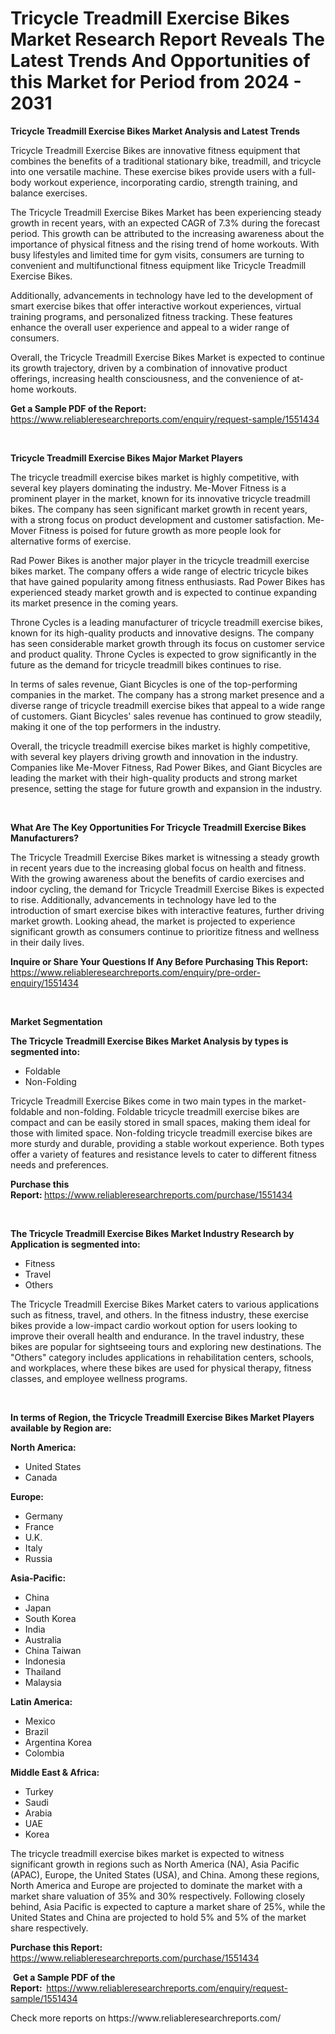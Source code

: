 <p><h1>Tricycle Treadmill Exercise Bikes Market Research Report Reveals The Latest Trends And Opportunities of this Market for Period from 2024 - 2031</h1></p><p><strong>Tricycle Treadmill Exercise Bikes Market Analysis and Latest Trends</strong></p>
<p><p>Tricycle Treadmill Exercise Bikes are innovative fitness equipment that combines the benefits of a traditional stationary bike, treadmill, and tricycle into one versatile machine. These exercise bikes provide users with a full-body workout experience, incorporating cardio, strength training, and balance exercises.</p><p>The Tricycle Treadmill Exercise Bikes Market has been experiencing steady growth in recent years, with an expected CAGR of 7.3% during the forecast period. This growth can be attributed to the increasing awareness about the importance of physical fitness and the rising trend of home workouts. With busy lifestyles and limited time for gym visits, consumers are turning to convenient and multifunctional fitness equipment like Tricycle Treadmill Exercise Bikes.</p><p>Additionally, advancements in technology have led to the development of smart exercise bikes that offer interactive workout experiences, virtual training programs, and personalized fitness tracking. These features enhance the overall user experience and appeal to a wider range of consumers.</p><p>Overall, the Tricycle Treadmill Exercise Bikes Market is expected to continue its growth trajectory, driven by a combination of innovative product offerings, increasing health consciousness, and the convenience of at-home workouts.</p></p>
<p><strong>Get a Sample PDF of the Report:&nbsp;</strong> <a href="https://www.reliableresearchreports.com/enquiry/request-sample/1551434">https://www.reliableresearchreports.com/enquiry/request-sample/1551434</a></p>
<p>&nbsp;</p>
<p><strong>Tricycle Treadmill Exercise Bikes Major Market Players</strong></p>
<p><p>The tricycle treadmill exercise bikes market is highly competitive, with several key players dominating the industry. Me-Mover Fitness is a prominent player in the market, known for its innovative tricycle treadmill bikes. The company has seen significant market growth in recent years, with a strong focus on product development and customer satisfaction. Me-Mover Fitness is poised for future growth as more people look for alternative forms of exercise.</p><p>Rad Power Bikes is another major player in the tricycle treadmill exercise bikes market. The company offers a wide range of electric tricycle bikes that have gained popularity among fitness enthusiasts. Rad Power Bikes has experienced steady market growth and is expected to continue expanding its market presence in the coming years.</p><p>Throne Cycles is a leading manufacturer of tricycle treadmill exercise bikes, known for its high-quality products and innovative designs. The company has seen considerable market growth through its focus on customer service and product quality. Throne Cycles is expected to grow significantly in the future as the demand for tricycle treadmill bikes continues to rise.</p><p>In terms of sales revenue, Giant Bicycles is one of the top-performing companies in the market. The company has a strong market presence and a diverse range of tricycle treadmill exercise bikes that appeal to a wide range of customers. Giant Bicycles' sales revenue has continued to grow steadily, making it one of the top performers in the industry.</p><p>Overall, the tricycle treadmill exercise bikes market is highly competitive, with several key players driving growth and innovation in the industry. Companies like Me-Mover Fitness, Rad Power Bikes, and Giant Bicycles are leading the market with their high-quality products and strong market presence, setting the stage for future growth and expansion in the industry.</p></p>
<p>&nbsp;</p>
<p><strong>What Are The Key Opportunities For Tricycle Treadmill Exercise Bikes Manufacturers?</strong></p>
<p><p>The Tricycle Treadmill Exercise Bikes market is witnessing a steady growth in recent years due to the increasing global focus on health and fitness. With the growing awareness about the benefits of cardio exercises and indoor cycling, the demand for Tricycle Treadmill Exercise Bikes is expected to rise. Additionally, advancements in technology have led to the introduction of smart exercise bikes with interactive features, further driving market growth. Looking ahead, the market is projected to experience significant growth as consumers continue to prioritize fitness and wellness in their daily lives.</p></p>
<p><strong>Inquire or Share Your Questions If Any Before Purchasing This Report:</strong> <a href="https://www.reliableresearchreports.com/enquiry/pre-order-enquiry/1551434">https://www.reliableresearchreports.com/enquiry/pre-order-enquiry/1551434</a></p>
<p>&nbsp;</p>
<p><strong>Market Segmentation</strong></p>
<p><strong>The Tricycle Treadmill Exercise Bikes Market Analysis by types is segmented into:</strong></p>
<p><ul><li>Foldable</li><li>Non-Folding</li></ul></p>
<p><p>Tricycle Treadmill Exercise Bikes come in two main types in the market- foldable and non-folding. Foldable tricycle treadmill exercise bikes are compact and can be easily stored in small spaces, making them ideal for those with limited space. Non-folding tricycle treadmill exercise bikes are more sturdy and durable, providing a stable workout experience. Both types offer a variety of features and resistance levels to cater to different fitness needs and preferences.</p></p>
<p><strong>Purchase this Report:&nbsp;</strong><a href="https://www.reliableresearchreports.com/purchase/1551434">https://www.reliableresearchreports.com/purchase/1551434</a></p>
<p>&nbsp;</p>
<p><strong>The Tricycle Treadmill Exercise Bikes Market Industry Research by Application is segmented into:</strong></p>
<p><ul><li>Fitness</li><li>Travel</li><li>Others</li></ul></p>
<p><p>The Tricycle Treadmill Exercise Bikes Market caters to various applications such as fitness, travel, and others. In the fitness industry, these exercise bikes provide a low-impact cardio workout option for users looking to improve their overall health and endurance. In the travel industry, these bikes are popular for sightseeing tours and exploring new destinations. The "Others" category includes applications in rehabilitation centers, schools, and workplaces, where these bikes are used for physical therapy, fitness classes, and employee wellness programs.</p></p>
<p>&nbsp;</p>
<p><strong>In terms of Region, the Tricycle Treadmill Exercise Bikes Market Players available by Region are:</strong></p>
<p>
    <p> <strong> North America: </strong>
        <ul>
            <li>United States</li>
            <li>Canada</li>
        </ul>
        </p> 
    <p> <strong> Europe: </strong>
        <ul>
            <li>Germany</li>
            <li>France</li>
            <li>U.K.</li>
            <li>Italy</li>
            <li>Russia</li>
        </ul>
        </p> 
    <p> <strong> Asia-Pacific: </strong>
        <ul>
            <li>China</li>
            <li>Japan</li>
            <li>South Korea</li>
            <li>India</li>
            <li>Australia</li>
            <li>China Taiwan</li>
            <li>Indonesia</li>
            <li>Thailand</li>
            <li>Malaysia</li>
        </ul>
        </p> 
    <p> <strong> Latin America: </strong>
        <ul>
            <li>Mexico</li>
            <li>Brazil</li>
            <li>Argentina Korea</li>
            <li>Colombia</li>
        </ul>
        </p> 
    <p> <strong> Middle East & Africa: </strong>
        <ul>
            <li>Turkey</li>
            <li>Saudi</li>
            <li>Arabia</li>
            <li>UAE</li>
            <li>Korea</li>
        </ul>
    </p>
    </p>
<p><p>The tricycle treadmill exercise bikes market is expected to witness significant growth in regions such as North America (NA), Asia Pacific (APAC), Europe, the United States (USA), and China. Among these regions, North America and Europe are projected to dominate the market with a market share valuation of 35% and 30% respectively. Following closely behind, Asia Pacific is expected to capture a market share of 25%, while the United States and China are projected to hold 5% and 5% of the market share respectively.</p></p>
<p><strong>Purchase this Report: </strong><a href="https://www.reliableresearchreports.com/purchase/1551434">https://www.reliableresearchreports.com/purchase/1551434</a></p>
<p>&nbsp;<strong>Get a Sample PDF of the Report:&nbsp;&nbsp;</strong><a href="https://www.reliableresearchreports.com/enquiry/request-sample/1551434">https://www.reliableresearchreports.com/enquiry/request-sample/1551434</a></p>
<p><strong></strong></p>
<p>Check more reports on https://www.reliableresearchreports.com/</p>